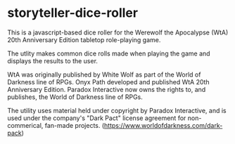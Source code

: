 # storyteller-dice-roller
This is a javascript-based dice roller for the Werewolf the Apocalypse (WtA) 20th Anniversary Edition tabletop role-playing game.

The utlity makes common dice rolls made when playing the game and displays the results to the user.

WtA was originally published by White Wolf as part of the World of Darkness line of RPGs. Onyx Path developed and published WtA 20th Anniversary Edition. Paradox Interactive now owns the rights to, and publishes, the World of Darkness line of RPGs.

The utility uses material held under copyright by Paradox Interactive, and is used under the company's "Dark Pact" license agreement for non-commerical, fan-made projects. (https://www.worldofdarkness.com/dark-pack)
